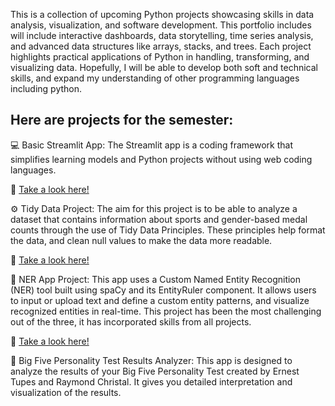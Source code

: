 This is a collection of upcoming Python projects showcasing skills in data analysis, visualization, and software development. This portfolio includes will include interactive dashboards, data storytelling, time series analysis, and advanced data structures like arrays, stacks, and trees. Each project highlights practical applications of Python in handling, transforming, and visualizing data. Hopefully, I will be able to develop both soft and technical skills, and expand my understanding of other programming languages including python.

## Here are projects for the semester:
💻 Basic Streamlit App: The Streamlit app is a coding framework that simplifies learning models and Python projects without using web coding languages.

📎 [Take a look here!](https://github.com/paulinaromerosdl/ROMERO-python-portfolio/tree/main/basic_streamlit_app)

⚙️ Tidy Data Project: The aim for this project is to be able to analyze a dataset that contains information about sports and gender-based medal counts through the use of Tidy Data Principles. These principles help format the data, and clean null values to make the data more readable.

📎 [Take a look here!](TidyData-Project)

📖 NER App Project: This app uses a Custom Named Entity Recognition (NER) tool built using spaCy and its EntityRuler component. It allows users to input or upload text and define a custom entity patterns, and visualize recognized entities in real-time. This project has been the most challenging out of the three, it has incorporated skills from all projects.

📎 [Take a look here!](NERStreamlitApp)

🧠 Big Five Personality Test Results Analyzer: This app is designed to analyze the results of your Big Five Personality Test created by Ernest Tupes and Raymond Christal. It gives you detailed interpretation and visualization of the results.


